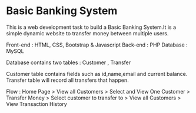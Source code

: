 # Basic Banking System

This is a web development task to build a Basic Banking System.It is a simple dynamic website to transfer money between multiple users.

 Front-end : HTML, CSS, Bootstrap & Javascript
 Back-end : PHP 
 Database : MySQL
 
 Database contains two tables : Customer , Transfer
 
 Customer table contains fields such as id,name,email and current balance. Transfer table will record all transfers that happen.
 
 Flow : Home Page > View all Customers > Select and View One Customer > Transfer Money > Select customer to transfer to > View all Customers > View Transaction History 
